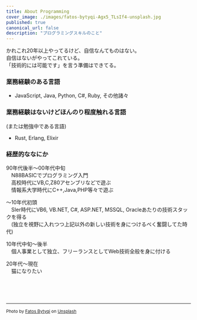 ```yaml
---
title: About Programming
cover_image: ./images/fatos-bytyqi-Agx5_TLsIf4-unsplash.jpg
published: true
canonical_url: false
description: "プログラミングスキルのこと"
---
```


かれこれ20年以上やってるけど、自信なんてものはない。  
自信はないがやってこれている。  
「技術的には可能です」を言う準備はできてる。

### 業務経験のある言語

- JavaScript, Java, Python, C#, Ruby, その他諸々

### 業務経験はないけどほんのり程度触れる言語
(または勉強中である言語)

- Rust, Erlang, Elixir

### 経歴的ななにか

90年代後半〜00年代中旬<br>
　N88BASICでプログラミング入門<br>
　高校時代にVB,C,Z80アセンブリなどで遊ぶ<br>
　情報系大学時代にC++,Java,PHP等々で遊ぶ<br>

〜10年代初頭<br>
　SIer時代にVB6, VB.NET, C#, ASP.NET, MSSQL, Oracleあたりの技術スタックを得る<br>
　(独立を視野に入れつつ上記以外の新しい技術を身につけるべく奮闘してた時代)<br>

10年代中旬〜後半<br>
　個人事業として独立、フリーランスとしてWeb技術全般を身に付ける<br>

20年代〜現在<br>
　猫になりたい



<br>
<br>
<br>

----
<small><span>Photo by <a href="https://unsplash.com/@fatosi?utm_source=unsplash&amp;utm_medium=referral&amp;utm_content=creditCopyText">Fatos Bytyqi</a> on <a href="https://unsplash.com/s/photos/programming?utm_source=unsplash&amp;utm_medium=referral&amp;utm_content=creditCopyText">Unsplash</a></span></small>